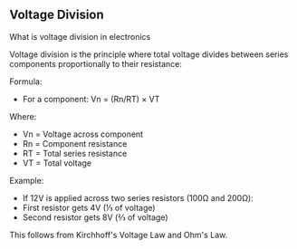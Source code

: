 ## Voltage Division

What is voltage division in electronics

Voltage division is the principle where total voltage divides between series components proportionally to their resistance:

Formula:

- For a component: Vn = (Rn/RT) × VT

Where:

- Vn = Voltage across component
- Rn = Component resistance
- RT = Total series resistance
- VT = Total voltage

Example:

- If 12V is applied across two series resistors (100Ω and 200Ω):
- First resistor gets 4V (⅓ of voltage)
- Second resistor gets 8V (⅔ of voltage)

This follows from Kirchhoff's Voltage Law and Ohm's Law.
